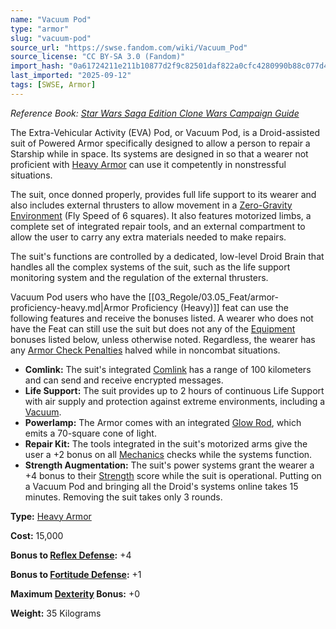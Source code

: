 ```yaml
---
name: "Vacuum Pod"
type: "armor"
slug: "vacuum-pod"
source_url: "https://swse.fandom.com/wiki/Vacuum_Pod"
source_license: "CC BY-SA 3.0 (Fandom)"
import_hash: "0a61724211e211b10877d2f9c82501daf822a0cfc4280990b88c077d4d7ea57f"
last_imported: "2025-09-12"
tags: [SWSE, Armor]
---
```

*Reference Book: [Star Wars Saga Edition Clone Wars Campaign Guide](https://swse.fandom.com/wiki/Star_Wars_Saga_Edition_Clone_Wars_Campaign_Guide)*

The Extra-Vehicular Activity (EVA) Pod, or Vacuum Pod, is a Droid-assisted suit of Powered Armor specifically designed to allow a person to repair a Starship while in space. Its systems are designed in so that a wearer not proficient with [Heavy Armor](https://swse.fandom.com/wiki/Heavy_Armor) can use it competently in nonstressful situations.

The suit, once donned properly, provides full life support to its wearer and also includes external thrusters to allow movement in a [Zero-Gravity Environment](https://swse.fandom.com/wiki/Zero-Gravity_Environment) (Fly Speed of 6 squares). It also features motorized limbs, a complete set of integrated repair tools, and an external compartment to allow the user to carry any extra materials needed to make repairs.

The suit's functions are controlled by a dedicated, low-level Droid Brain that handles all the complex systems of the suit, such as the life support monitoring system and the regulation of the external thrusters.

Vacuum Pod users who have the [[03_Regole/03.05_Feat/armor-proficiency-heavy.md|Armor Proficiency (Heavy)]] feat can use the following features and receive the bonuses listed. A wearer who does not have the Feat can still use the suit but does not any of the [Equipment](https://swse.fandom.com/wiki/Equipment) bonuses listed below, unless otherwise noted. Regardless, the wearer has any [Armor Check Penalties](https://swse.fandom.com/wiki/Armor_Check_Penalties) halved while in noncombat situations.

- **Comlink:** The suit's integrated [Comlink](https://swse.fandom.com/wiki/Comlink) has a range of 100 kilometers and can send and receive encrypted messages.
- **Life Support:** The suit provides up to 2 hours of continuous Life Support with air supply and protection against extreme environments, including a [Vacuum](https://swse.fandom.com/wiki/Vacuum).
- **Powerlamp:** The Armor comes with an integrated [Glow Rod](https://swse.fandom.com/wiki/Glow_Rod), which emits a 70-square cone of light.
- **Repair Kit:** The tools integrated in the suit's motorized arms give the user a +2 bonus on all [Mechanics](https://swse.fandom.com/wiki/Mechanics) checks while the systems function.
- **Strength Augmentation:** The suit's power systems grant the wearer a +4 bonus to their [Strength](https://swse.fandom.com/wiki/Strength) score while the suit is operational.
Putting on a Vacuum Pod and bringing all the Droid's systems online takes 15 minutes. Removing the suit takes only 3 rounds.

**Type:** [Heavy Armor](https://swse.fandom.com/wiki/Heavy_Armor)

**Cost:** 15,000

**Bonus to [Reflex Defense](https://swse.fandom.com/wiki/Reflex_Defense):** +4

**Bonus to [Fortitude Defense](https://swse.fandom.com/wiki/Fortitude_Defense):** +1

**Maximum [Dexterity](https://swse.fandom.com/wiki/Dexterity) Bonus:** +0

**Weight:** 35 Kilograms